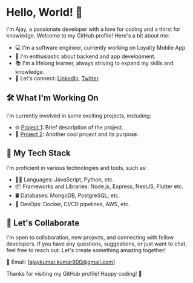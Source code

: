# Hello, World! 👋

I'm Ajay, a passionate developer with a love for coding and a thirst for knowledge. Welcome to my GitHub profile! Here's a bit about me:

- 💻 I'm a software engineer, currently working on Loyalty Mobile App.
- 🚀 I'm enthusiastic about backend and app development.
- 📚 I'm a lifelong learner, always striving to expand my skills and knowledge.
- 💬 Let's connect: [LinkedIn](https://www.linkedin.com/in/iamcloud), [Twitter](https://twitter.com/iamclouddev).

## 🛠️ What I'm Working On

I'm currently involved in some exciting projects, including:

- 🌐 [Project 1](https://github.com/yourusername/project1): Brief description of the project.
- 🤖 [Project 2](https://github.com/yourusername/project2): Another cool project and its purpose.

## 🔧 My Tech Stack

I'm proficient in various technologies and tools, such as:

- 👨‍💻 Languages: JavaScript, Python, etc.
- 📦 Frameworks and Libraries: Node.js, Express, NestJS, Flutter etc.
- 🛢️ Databases: MongoDB, PostgreSQL, etc.
- 🚀 DevOps: Docker, CI/CD pipelines, AWS, etc.

## 🤝 Let's Collaborate

I'm open to collaboration, new projects, and connecting with fellow developers. If you have any questions, suggestions, or just want to chat, feel free to reach out. Let's create something amazing together!

📧 Email: [ajaykumar.kumar900@gmail.com]

Thanks for visiting my GitHub profile! Happy coding! 🚀
